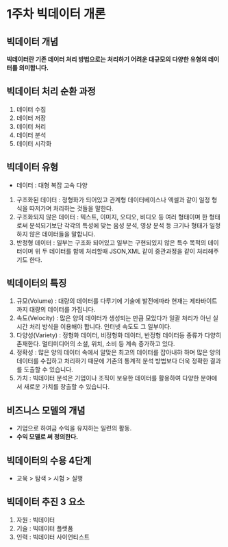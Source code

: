 # 1주차 빅데이터 개론

## 빅데이터 개념

**빅데이터란 기존 데이터 처리 방법으로는 처리하기 어려운 대규모의 다양한 유형의 데이터를 의미합니다.**

## 빅데이터 처리 순환 과정
1. 데이터 수집
2. 데이터 저장
3. 데이터 처리
4. 데이터 분석
5. 데이터 시각화

## 빅데이터 유형
* 데이터 : 대형 복잡 고속 다양
1. 구조화된 데이터 : 정형화가 되어있고 관계형 데이터베이스나 엑셀과 같이 일정 형식을 따저가며 처리하는 것들을 말한다.
2. 구조화되지 않은 데이터 : 텍스트, 이미지, 오디오, 비디오 등 여러 형태이며 한 형태로써 분석되기보단 각각의 특성에 맞는 음성 분석, 영상 분석 등 크기나 형태가 일정하지 않은 데이터들을 말합니다.
3. 반정형 데이터 : 일부는 구조화 되어있고 일부는 구현되있지 않은 특수 목적의 데이터이며 위 두 데이터를 함께 처리할때 JSON,XML 같이 중관과정을 같이 처리해주기도 한다.

## 빅데이터의 특징
1. 규모(Volume) : 대량의 데이터를 다루기에 기술에 발전에따라 현재는 제타바이트까지 대량의 데이터를 가집니다.
2. 속도(Velocity) : 많은 양의 데이터가 생성되는 만큼 모았다가 일괄 처리가 아닌 실시간 처리 방식을 이용해야 합니다. 인터넷 속도도 그 일부이다.
3. 다양성(Variety) : 정형화 데이터, 비정형화 데이터, 반정형 데이터등 종류가 다양히 존재한다. 멀티미디어의 소셜, 위치, 소비 등 계속 증가하고 있다.
4. 정확성 : 많은 양의 데이터 속에서 알맞은 최고의 데이터를 잡아내햐 하며 많은 양의 데이터를 수집하고 처리하기 때문에 기존의 통계적 분석 방법보다 더욱 정확한 결과를 도출할 수 있습니다.
5. 가치 : 빅데이터 분석은 기업이나 조직이 보유한 데이터를 활용하여 다양한 분야에서 새로운 가치를 창출할 수 있습니다.

## 비즈니스 모델의 개념
* 기업으로 하여금 수익을 유지하는 일련의 활동.
* **수익 모델로 써 정의한다.**

## 빅데이터의 수용 4단계
* 교육 > 탐색 > 시험 > 실행

## 빅데이터 추진 3 요소
1. 자원 : 빅데이터
2. 기술 : 빅데이터 플렛폼
3. 인력 : 빅데이터 사이언티스트


